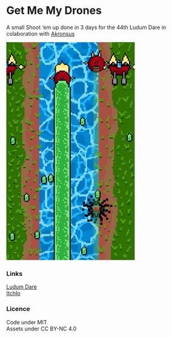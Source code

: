 # Get Me My Drones

A small Shoot ‘em up done  in 3 days for the 44th Ludum Dare in colaboration with [Akronsus](https://github.com/Akronsus)  

![screenshot of the game Get Me My Drones!](assets/screenshot.png)

### Links
[Ludum Dare](https://ldjam.com/events/ludum-dare/44/get-me-my-drones)  
[ItchIo](https://akronsus.itch.io/ld44-get-me-my-drones)

### Licence
Code under MIT  
Assets under CC BY-NC 4.0
